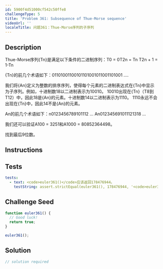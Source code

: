 ```yaml
---
id: 5900f4d51000cf542c50ffe8
challengeType: 5
title: 'Problem 361: Subsequence of Thue-Morse sequence'
videoUrl: ''
localeTitle: 问题361：Thue-Morse序列的子序列
---
```


## Description
<section id="description"> Thue-Morse序列{Tn}是满足以下条件的二进制序列：T0 = 0T2n = Tn T2n + 1 = 1-Tn <p> {Tn}的前几个术语如下：01101001100101101001011001101001 .... </p><p>我们将{An}定义为整数的排序序列，使得每个元素的二进制表达式在{Tn}中显示为子序列。例如，十进制数18以二进制表示为10010。 10010出现在{Tn}（T8到T12）中，因此18是{An}的元素。十进制数14以二进制表示为1110。 1110永远不会出现在{Tn}中，因此14不是{An}的元素。 </p><p> An的前几个术语如下：n0123456789101112 ... An012345691011121318 ... </p><p>我们还可以验证A100 = 3251和A1000 = 80852364498。 </p><p>找到最后9位数。 </p></section>

## Instructions
<section id="instructions">
</section>

## Tests
<section id='tests'>

```yml
tests:
  - text: <code>euler361()</code>应该返回178476944。
    testString: assert.strictEqual(euler361(), 178476944, '<code>euler361()</code> should return 178476944.');

```

</section>

## Challenge Seed
<section id='challengeSeed'>

<div id='js-seed'>

```js
function euler361() {
  // Good luck!
  return true;
}

euler361();

```

</div>



</section>

## Solution
<section id='solution'>

```js
// solution required
```
</section>
